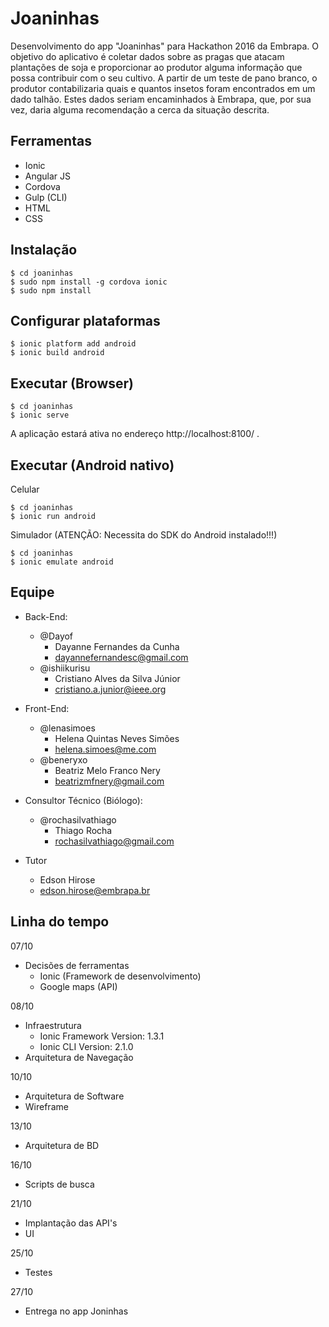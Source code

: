 # Joaninhas

Desenvolvimento do app "Joaninhas" para Hackathon 2016 da Embrapa. O objetivo do aplicativo é coletar dados sobre as pragas que atacam plantações de soja e proporcionar ao produtor alguma informação que possa contribuir com o seu cultivo. A partir de um teste de pano branco, o produtor contabilizaria quais e quantos insetos foram encontrados em um dado talhão. Estes dados seriam encaminhados à Embrapa, que, por sua vez, daria alguma recomendação a cerca da situação descrita.

## Ferramentas

 - Ionic
  - Angular JS
  - Cordova
  - Gulp (CLI)
  - HTML
  - CSS

## Instalação

```
$ cd joaninhas
$ sudo npm install -g cordova ionic
$ sudo npm install
```

## Configurar plataformas

```
$ ionic platform add android
$ ionic build android
```

## Executar (Browser)

```
$ cd joaninhas
$ ionic serve
```

A aplicação estará ativa no endereço http://localhost:8100/ .


## Executar (Android nativo)

Celular

```
$ cd joaninhas
$ ionic run android
```

Simulador (ATENÇÃO: Necessita do SDK do Android instalado!!!)

```
$ cd joaninhas
$ ionic emulate android
```

## Equipe

- Back-End:
    - @Dayof
        - Dayanne Fernandes da Cunha
        - dayannefernandesc@gmail.com
    - @ishiikurisu
        - Cristiano Alves da Silva Júnior
        - cristiano.a.junior@ieee.org

- Front-End:
    - @lenasimoes
        - Helena Quintas Neves Simões
        - helena.simoes@me.com
    - @beneryxo
        - Beatriz Melo Franco Nery
        - beatrizmfnery@gmail.com

- Consultor Técnico (Biólogo):
    - @rochasilvathiago
        - Thiago Rocha
        - rochasilvathiago@gmail.com

- Tutor
    - Edson Hirose
    - edson.hirose@embrapa.br


## Linha do tempo

07/10
- Decisões de ferramentas
  - Ionic (Framework de desenvolvimento)
  - Google maps (API)

08/10
- Infraestrutura
    - Ionic Framework Version: 1.3.1
    - Ionic CLI Version: 2.1.0
- Arquitetura de Navegação

10/10
- Arquitetura de Software
- Wireframe

13/10
- Arquitetura de BD

16/10
- Scripts de busca

21/10
- Implantação das API's
- UI

25/10
- Testes

27/10
- Entrega no app Joninhas
